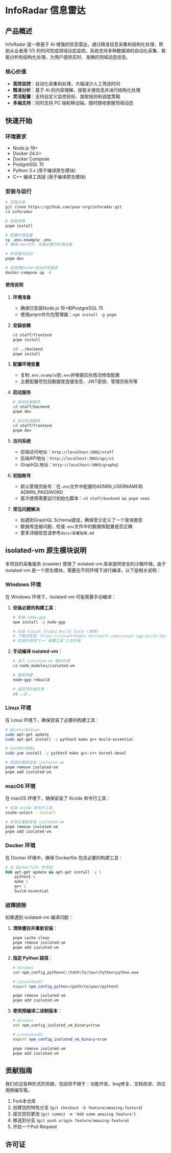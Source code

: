 # InfoRadar 信息雷达

## 产品概述

InfoRadar 是一款基于 AI 增强的信息雷达，通过精准信息采集和结构化处理，帮助从业者用 1/5 的时间完成领域动态监控。系统支持多种数据源的自动化采集、智能分析和结构化处理，为用户提供实时、准确的领域动态信息。

### 核心价值

- **高效监控**：自动化采集和处理，大幅减少人工筛选时间
- **精准分析**：基于 AI 的内容理解，提取关键信息并进行结构化处理
- **灵活配置**：支持自定义监控目标、提取规则和调度策略
- **多端支持**：同时支持 PC 端和移动端，随时随地掌握领域动态

## 快速开始

### 环境要求

- Node.js 18+
- Docker 24.0+
- Docker Compose
- PostgreSQL 15
- Python 3.x (用于编译原生模块)
- C++ 编译工具链 (用于编译原生模块)

### 安装与运行

```bash
# 克隆仓库
git clone https://github.com/your-org/inforadar.git
cd inforadar

# 安装依赖
pnpm install

# 配置环境变量
cp .env.example .env
# 编辑.env文件，设置必要的环境变量

# 开发模式启动
pnpm dev

# 或使用Docker启动所有服务
docker-compose up -d
```

#### 使用说明

1. **环境准备**
   - 确保已安装Node.js 18+和PostgreSQL 15
   - 使用pnpm作为包管理器：`npm install -g pnpm`

2. **安装依赖**
   ```bash
   cd staff/frontend
   pnpm install
   
   cd ../backend
   pnpm install
   ```

3. **配置环境变量**
   - 复制`.env.example`到`.env`并根据实际情况修改配置
   - 主要配置项包括数据库连接信息、JWT密钥、管理员账号等

4. **启动服务**
   ```bash
   # 启动后端服务
   cd staff/backend
   pnpm dev
   
   # 启动前端服务
   cd staff/frontend
   pnpm dev
   ```

5. **访问系统**
   - 前端访问地址：`http://localhost:3002/staff`
   - 后端API地址：`http://localhost:3003/api/v1`
   - GraphQL地址：`http://localhost:3003/graphql`

6. **初始账号**
   - 默认管理员账号：在`.env`文件中配置的ADMIN_USERNAME和ADMIN_PASSWORD
   - 首次使用需要运行初始化脚本：`cd staff/backend && pnpm seed`

7. **常见问题解决**
   - 如遇到GraphQL Schema错误，确保至少定义了一个查询类型
   - 数据库连接问题，检查`.env`文件中的数据库配置是否正确
   - 更多详细信息请参考`docs/部署指南.md`

## isolated-vm 原生模块说明

本项目的采集服务 (crawler) 使用了 isolated-vm 库来提供安全的沙箱环境。由于 isolated-vm 是一个原生模块，需要在不同环境下进行编译，以下是相关说明：

### Windows 环境

在 Windows 环境下，isolated-vm 可能需要手动编译：

1. **安装必要的构建工具**：
   ```bash
   # 安装 node-gyp
   npm install -g node-gyp

   # 安装 Visual Studio Build Tools (推荐)
   # 下载并安装：https://visualstudio.microsoft.com/visual-cpp-build-tools/
   # 安装时选择"C++ 构建工具"工作负载
   ```

2. **手动编译 isolated-vm**：
   ```bash
   # 进入 isolated-vm 模块目录
   cd node_modules/isolated-vm
   
   # 重新构建
   node-gyp rebuild
   
   # 返回项目根目录
   cd ../..
   ```

### Linux 环境

在 Linux 环境下，确保安装了必要的构建工具：

```bash
# Ubuntu/Debian
sudo apt-get update
sudo apt-get install -y python3 make g++ build-essential

# CentOS/RHEL
sudo yum install -y python3 make gcc-c++ kernel-devel

# 安装后重新安装 isolated-vm
pnpm remove isolated-vm
pnpm add isolated-vm
```

### macOS 环境

在 macOS 环境下，确保安装了 Xcode 命令行工具：

```bash
# 安装 Xcode 命令行工具
xcode-select --install

# 安装后重新安装 isolated-vm
pnpm remove isolated-vm
pnpm add isolated-vm
```

### Docker 环境

在 Docker 环境中，确保 Dockerfile 包含必要的构建工具：

```dockerfile
# 在 Dockerfile 中添加
RUN apt-get update && apt-get install -y \
    python3 \
    make \
    g++ \
    build-essential
```

### 故障排除

如果遇到 isolated-vm 编译问题：

1. **清除缓存并重新安装**：
   ```bash
   pnpm cache clean
   pnpm remove isolated-vm
   pnpm add isolated-vm
   ```

2. **指定 Python 路径**：
   ```bash
   # Windows
   set npm_config_python=C:\Path\To\Your\Python\python.exe
   
   # Linux/macOS
   export npm_config_python=/path/to/your/python3
   
   pnpm remove isolated-vm
   pnpm add isolated-vm
   ```

3. **使用预编译二进制版本**：
   ```bash
   # Windows
   set npm_config_isolated_vm_binary=true
   
   # Linux/macOS
   export npm_config_isolated_vm_binary=true
   
   pnpm remove isolated-vm
   pnpm add isolated-vm
   ```

## 贡献指南

我们欢迎各种形式的贡献，包括但不限于：功能开发、bug修复、文档改进、测试用例编写等。

1. Fork本仓库
2. 创建您的特性分支 (`git checkout -b feature/amazing-feature`)
3. 提交您的更改 (`git commit -m 'Add some amazing feature'`)
4. 推送到分支 (`git push origin feature/amazing-feature`)
5. 开启一个Pull Request

## 许可证




